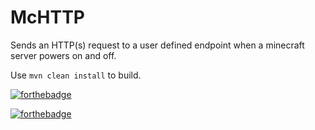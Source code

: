 # McHTTP
Sends an HTTP(s) request to a user defined endpoint when a minecraft server powers on and off.

Use `mvn clean install` to build.

[![forthebadge](https://forthebadge.com/images/badges/built-with-resentment.svg)](https://forthebadge.com)

[![forthebadge](https://forthebadge.com/images/badges/mom-made-pizza-rolls.svg)](https://forthebadge.com)
